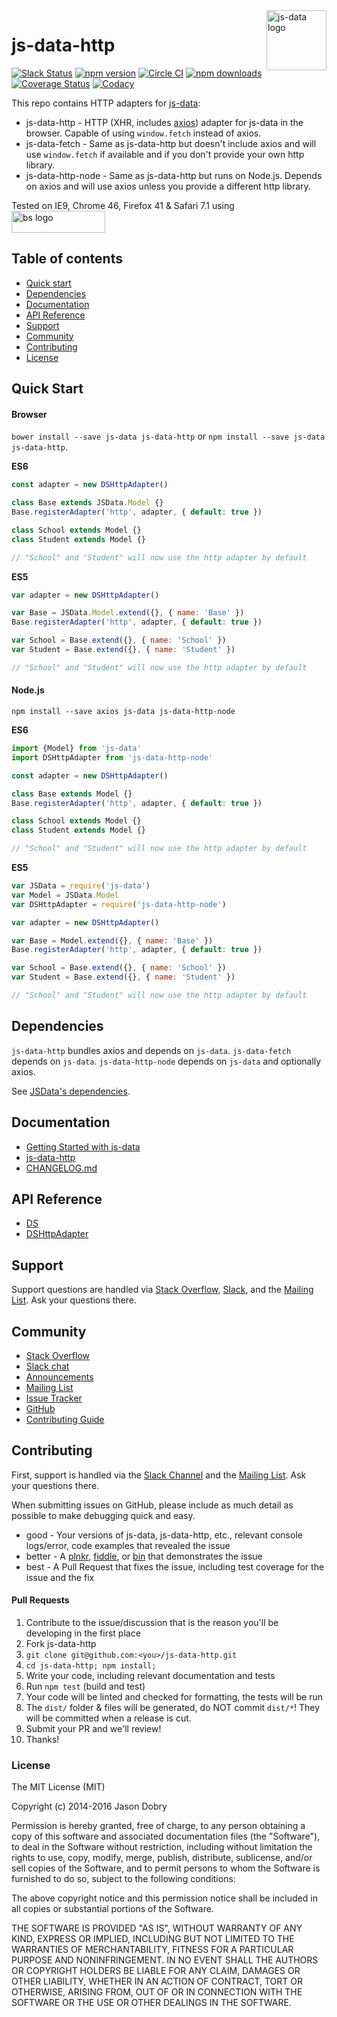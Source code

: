 <img src="https://raw.githubusercontent.com/js-data/js-data/master/js-data.png" alt="js-data logo" title="js-data" align="right" width="96" height="96" />

# js-data-http

[![Slack Status][sl_b]][sl_l]
[![npm version][npm_b]][npm_l]
[![Circle CI][circle_b]][circle_l]
[![npm downloads][dn_b]][dn_l]
[![Coverage Status][cov_b]][cov_l]
[![Codacy][cod_b]][cod_l]

This repo contains HTTP adapters for [js-data](http://www.js-data.io/):

- js-data-http - HTTP (XHR, includes [axios][axios]) adapter for js-data in the
browser. Capable of using `window.fetch` instead of axios.
- js-data-fetch - Same as js-data-http but doesn't include axios and will use
`window.fetch` if available and if you don't provide your own http library.
- js-data-http-node - Same as js-data-http but runs on Node.js. Depends on axios
and will use axios unless you provide a different http library.

Tested on IE9, Chrome 46, Firefox 41 & Safari 7.1 using
<img src="https://raw.githubusercontent.com/js-data/js-data-localstorage/master/bs.jpg" alt="bs logo" title="browserstack" width="150" height="35" style="vertical-align: middle" />

## Table of contents

* [Quick start](#quick-start)
* [Dependencies](#dependencies)
* [Documentation](#documentation)
* [API Reference](#api-reference)
* [Support](#support)
* [Community](#community)
* [Contributing](#contributing)
* [License](#license)

## Quick Start

#### Browser

`bower install --save js-data js-data-http` or `npm install --save js-data js-data-http`.

__ES6__

```js
const adapter = new DSHttpAdapter()

class Base extends JSData.Model {}
Base.registerAdapter('http', adapter, { default: true })

class School extends Model {}
class Student extends Model {}

// "School" and "Student" will now use the http adapter by default
```

__ES5__

```js
var adapter = new DSHttpAdapter()

var Base = JSData.Model.extend({}, { name: 'Base' })
Base.registerAdapter('http', adapter, { default: true })

var School = Base.extend({}, { name: 'School' })
var Student = Base.extend({}, { name: 'Student' })

// "School" and "Student" will now use the http adapter by default
```

#### Node.js

`npm install --save axios js-data js-data-http-node`

__ES6__

```js
import {Model} from 'js-data'
import DSHttpAdapter from 'js-data-http-node'

const adapter = new DSHttpAdapter()

class Base extends Model {}
Base.registerAdapter('http', adapter, { default: true })

class School extends Model {}
class Student extends Model {}

// "School" and "Student" will now use the http adapter by default
```

__ES5__

```js
var JSData = require('js-data')
var Model = JSData.Model
var DSHttpAdapter = require('js-data-http-node')

var adapter = new DSHttpAdapter()

var Base = Model.extend({}, { name: 'Base' })
Base.registerAdapter('http', adapter, { default: true })

var School = Base.extend({}, { name: 'School' })
var Student = Base.extend({}, { name: 'Student' })

// "School" and "Student" will now use the http adapter by default
```

## Dependencies

`js-data-http` bundles axios and depends on `js-data`. `js-data-fetch` depends
on `js-data`. `js-data-http-node` depends on `js-data` and optionally axios.

See [JSData's dependencies](https://github.com/js-data/js-data/blob/master/README.md#dependencies).

## Documentation
- [Getting Started with js-data](http://www.js-data.io/docs/home)
- [js-data-http](http://www.js-data.io/docs/js-data-http)
- [CHANGELOG.md](https://github.com/js-data/js-data-http/blob/master/CHANGELOG.md)

## API Reference
- [DS](http://www.js-data.io/docs/ds)
- [DSHttpAdapter](http://www.js-data.io/docs/dshttpadapter)

## Support

Support questions are handled via [Stack Overflow][so], [Slack][sl_l], and the
[Mailing List][ml]. Ask your questions there.

## Community
- [Stack Overflow][so]
- [Slack chat][sl_l]
- [Announcements](http://www.js-data.io/blog)
- [Mailing List][ml]
- [Issue Tracker](https://github.com/js-data/js-data-http/issues)
- [GitHub](https://github.com/js-data/js-data-http)
- [Contributing Guide](https://github.com/js-data/js-data-http/blob/master/CONTRIBUTING.md)

## Contributing

First, support is handled via the [Slack Channel][sl_l] and the
[Mailing List][ml]. Ask your questions there.

When submitting issues on GitHub, please include as much detail as possible to
make debugging quick and easy.

- good - Your versions of js-data, js-data-http, etc., relevant console logs/error,
code examples that revealed the issue
- better - A [plnkr](http://plnkr.co/), [fiddle](http://jsfiddle.net/), or
[bin](http://jsbin.com/?html,output) that demonstrates the issue
- best - A Pull Request that fixes the issue, including test coverage for the
issue and the fix

#### Pull Requests

1. Contribute to the issue/discussion that is the reason you'll be developing in
the first place
1. Fork js-data-http
1. `git clone git@github.com:<you>/js-data-http.git`
1. `cd js-data-http; npm install;`
1. Write your code, including relevant documentation and tests
1. Run `npm test` (build and test)
1. Your code will be linted and checked for formatting, the tests will be run
1. The `dist/` folder & files will be generated, do NOT commit `dist/*`! They
will be committed when a release is cut.
1. Submit your PR and we'll review!
1. Thanks!

### License

The MIT License (MIT)

Copyright (c) 2014-2016 Jason Dobry

Permission is hereby granted, free of charge, to any person obtaining a copy
of this software and associated documentation files (the "Software"), to deal
in the Software without restriction, including without limitation the rights
to use, copy, modify, merge, publish, distribute, sublicense, and/or sell
copies of the Software, and to permit persons to whom the Software is
furnished to do so, subject to the following conditions:

The above copyright notice and this permission notice shall be included in all
copies or substantial portions of the Software.

THE SOFTWARE IS PROVIDED "AS IS", WITHOUT WARRANTY OF ANY KIND, EXPRESS OR
IMPLIED, INCLUDING BUT NOT LIMITED TO THE WARRANTIES OF MERCHANTABILITY,
FITNESS FOR A PARTICULAR PURPOSE AND NONINFRINGEMENT. IN NO EVENT SHALL THE
AUTHORS OR COPYRIGHT HOLDERS BE LIABLE FOR ANY CLAIM, DAMAGES OR OTHER
LIABILITY, WHETHER IN AN ACTION OF CONTRACT, TORT OR OTHERWISE, ARISING FROM,
OUT OF OR IN CONNECTION WITH THE SOFTWARE OR THE USE OR OTHER DEALINGS IN THE
SOFTWARE.

[sl_b]: http://slack.js-data.io/badge.svg
[sl_l]: http://slack.js-data.io
[so]: http://stackoverflow.com/questions/tagged/jsdata
[npm_b]: https://img.shields.io/npm/v/js-data-http.svg?style=flat
[npm_l]: https://www.npmjs.org/package/js-data-http
[circle_b]: https://img.shields.io/circleci/project/js-data/js-data-http/master.svg?style=flat
[circle_l]: https://circleci.com/gh/js-data/js-data-http/tree/master
[dn_b]: https://img.shields.io/npm/dm/js-data-http.svg?style=flat
[dn_l]: https://www.npmjs.org/package/js-data-http
[cov_b]: https://img.shields.io/coveralls/js-data/js-data-http/master.svg?style=flat
[cov_l]: https://coveralls.io/github/js-data/js-data-http?branch=master
[cod_b]: https://img.shields.io/codacy/3931bbd8d838463297f70640aa78251b.svg
[cod_l]: https://www.codacy.com/app/jasondobry/js-data-http/dashboard
[axios]: https://github.com/mzabriskie/axios
[ml]: https://groups.io/org/groupsio/jsdata